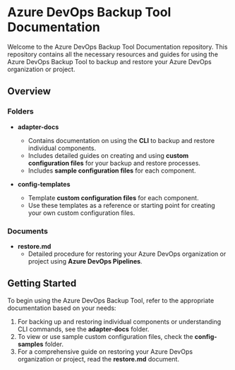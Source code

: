 # Azure DevOps Backup Tool Documentation

Welcome to the Azure DevOps Backup Tool Documentation repository. This repository contains all the necessary resources and guides for using the Azure DevOps Backup Tool to backup and restore your Azure DevOps organization or project.

## Overview

### Folders

- **adapter-docs**
  - Contains documentation on using the **CLI** to backup and restore individual components.
  - Includes detailed guides on creating and using **custom configuration files** for your backup and restore processes.
  - Includes **sample configuration files** for each component.

- **config-templates**
  - Template **custom configuration files** for each component.
  - Use these templates as a reference or starting point for creating your own custom configuration files.

### Documents

- **restore.md**
  - Detailed procedure for restoring your Azure DevOps organization or project using **Azure DevOps Pipelines**.

## Getting Started

To begin using the Azure DevOps Backup Tool, refer to the appropriate documentation based on your needs:

1. For backing up and restoring individual components or understanding CLI commands, see the **adapter-docs** folder.
2. To view or use sample custom configuration files, check the **config-samples** folder.
3. For a comprehensive guide on restoring your Azure DevOps organization or project, read the **restore.md** document.
